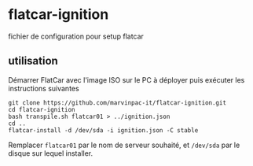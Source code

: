 # flatcar-ignition
fichier de configuration pour setup flatcar

## utilisation
Démarrer FlatCar avec l'image ISO sur le PC à déployer puis exécuter les instructions suivantes

    git clone https://github.com/marvinpac-it/flatcar-ignition.git
    cd flatcar-ignition
    bash transpile.sh flatcar01 > ../ignition.json
    cd ..
    flatcar-install -d /dev/sda -i ignition.json -C stable

Remplacer `flatcar01` par le nom de serveur souhaité, et `/dev/sda` par le disque sur lequel installer.
